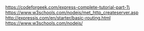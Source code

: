 https://codeforgeek.com/express-complete-tutorial-part-1\
https://www.w3schools.com/nodejs/met_http_createserver.asp
http://expressjs.com/en/starter/basic-routing.html
https://www.w3schools.com/nodejs/


